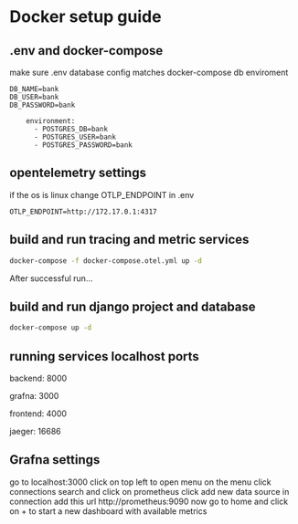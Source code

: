 # Docker setup guide

## .env and docker-compose

make sure .env database config matches docker-compose db enviroment

```env
DB_NAME=bank
DB_USER=bank
DB_PASSWORD=bank
```
```docker-compose
    environment:
      - POSTGRES_DB=bank
      - POSTGRES_USER=bank
      - POSTGRES_PASSWORD=bank
```
## opentelemetry settings
if the os is linux change OTLP_ENDPOINT in .env
```env
OTLP_ENDPOINT=http://172.17.0.1:4317
```
## build and run tracing and metric services

```bash
docker-compose -f docker-compose.otel.yml up -d
```
After successful run...

## build and run django project and database
```bash
docker-compose up -d
```
## running services localhost ports

backend: 8000

grafna: 3000

frontend: 4000

jaeger: 16686

## Grafna settings
go to localhost:3000
click on top left to open menu
on the menu click connections
search and click on prometheus
click add new data source
in connection add this url http://prometheus:9090
now go to home and click on + to  start a new dashboard with available metrics

